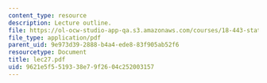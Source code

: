 ```yaml
---
content_type: resource
description: Lecture outline.
file: https://ol-ocw-studio-app-qa.s3.amazonaws.com/courses/18-443-statistics-for-applications-fall-2003/9621e5f5519338e79f2604c252003157_lec27.pdf
file_type: application/pdf
parent_uid: 9e973d39-2888-b4a4-ede8-83f905ab52f6
resourcetype: Document
title: lec27.pdf
uid: 9621e5f5-5193-38e7-9f26-04c252003157
---
```

